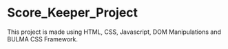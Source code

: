 # Score_Keeper_Project

This project is made using HTML, CSS, Javascript, DOM Manipulations and BULMA CSS Framework.
